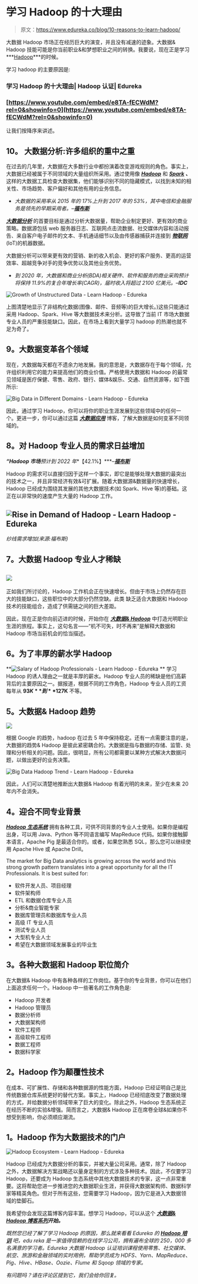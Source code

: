 # 学习 Hadoop 的十大理由

> 原文：<https://www.edureka.co/blog/10-reasons-to-learn-hadoop/>

大数据 Hadoop 市场正在经历巨大的演变，并且没有减速的迹象。大数据& Hadoop 技能可能是你当前职业&和梦想职业之间的转换。我要说，现在正是学习***[Hadoop](https://www.edureka.co/big-data-and-hadoop)***的时候。

学习 hadoop 的主要原因是:

### **学习 Hadoop 的十大理由| Hadoop 认证| Edureka**

### [https://www.youtube.com/embed/e8TA-fECWdM?rel=0&showinfo=0](https://www.youtube.com/embed/e8TA-fECWdM?rel=0&showinfo=0)

让我们按降序来讲述。

## **10。** **大数据分析:许多组织的重中之重**

在过去的几年里，大数据在大多数行业中都扮演着改变游戏规则的角色。事实上，大数据已经被属于不同领域的大量组织所采用。通过使用像 ***[Hadoop](https://www.edureka.co/big-data-and-hadoop)*** 和 ***[Spark](https://www.edureka.co/apache-spark-scala-training) 、*** 这样的大数据工具检查大数据集，他们能够识别不同的隐藏模式，以找到未知的相关性、市场趋势、客户偏好和其他有用的业务信息。

*   *大数据的采用率从 2015 年的 17%上升到 2017 年的 53%，其中电信和金融服务是领先的早期采用者。*–***[福布斯](https://www.forbes.com/sites/louiscolumbus/2017/12/24/53-of-companies-are-adopting-big-data-analytics/#2d91ca6139a1)***

[***大数据分析***](https://www.edureka.co/big-data-and-analytics) 的首要目标是通过分析大数据量，帮助企业制定更好、更有效的商业策略。数据源包括 web 服务器日志、互联网点击流数据、社交媒体内容和活动报告、来自客户电子邮件的文本、手机通话细节以及由传感器捕获并连接到 ***[物联网](https://www.edureka.co/blog/iot-tutorial/)*** (IoT)的机器数据。

大数据分析可以带来更有效的营销、新的收入机会、更好的客户服务、更高的运营效率、超越竞争对手的竞争优势以及其他业务优势。

*   *到 2020 年，大数据和商业分析(BDA)相关硬件、软件和服务的商业采购预计将保持 11.9%的复合年增长率(CAGR)，届时收入将超过 2100 亿美元。*–***IDC***

![Growth of Unstructured Data - Learn Hadoop - Edureka](img/19a77ed0a7fb53741ba832fa962098ae.png)

上图清楚地显示了非结构化数据(图像、邮件、音频等)的巨大增长。)这些只能通过采用 Hadoop、Spark、Hive 等大数据技术来分析。这导致了当前 IT 市场大数据专业人员的严重技能缺口。因此，在市场上看到大量学习 hadoop 的热潮也就不足为奇了。

## **9。大数据变革各个领域**

现在，大数据每天都在不遗余力地发展。我的意思是，大数据存在于每个领域，允许组织利用它的能力来提高他们的商业价值。严格使用大数据和 Hadoop 的最常见领域是医疗保健、零售、政府、银行、媒体&娱乐、交通、自然资源等，如下图所示:

![Big Data in Different Domains - Learn Hadoop - Edureka](img/7776525fb5445dea57e6312a6243c5f4.png)

因此，通过学习 Hadoop，你可以将你的职业生涯发展到这些领域中的任何一个。更进一步，你可以通过这篇 ***[大数据应用](https://www.edureka.co/blog/big-data-applications-revolutionizing-various-domains/)*** 博客，了解大数据是如何变革不同领域的。

## **8。对 Hadoop 专业人员的需求日益增加**

***“Hadoop 市场**预计到 2022 年**【42.1%】****–**[福布斯](https://www.forbes.com/sites/louiscolumbus/2016/08/20/roundup-of-analytics-big-data-bi-forecasts-and-market-estimates-2016/#669a40656f21)***

Hadoop 的需求可以直接归因于这样一个事实，即它是能够处理大数据的最突出的技术之一，并且非常经济有效&可扩展。随着大数据源&数据量的快速增长，Hadoop 已经成为围绕其发展的其他大数据技术(如 Spark、Hive 等)的基础。这正在以非常快的速度产生大量的 Hadoop 工作。

## **![Rise in Demand of Hadoop - Learn Hadoop - Edureka](img/a4196702a5f3fea04d4fb07f3e5944d9.png)**

*纱线需求增加(来源:福布斯)*

## **7。大数据 Hadoop 专业人才稀缺**

## **![](img/c3f834659d2859f84999e0b17cf8105a.png)**

正如我们所讨论的，Hadoop 工作机会正在快速增长。但由于市场上仍然存在巨大的技能缺口，这些职位中的大部分仍然空缺。此类 缺乏适合大数据和 Hadoop 技术的技能组合，造成了供需链之间的巨大差距。

因此，现在正是你向前迈进的时候，开始你在 ***[大数据& Hadoop](https://www.edureka.co/big-data-and-hadoop)*** 中打造光明职业生涯的旅程。事实上，这句名言——“机不可失，时不再来”是解释大数据和 Hadoop 市场当前机会的恰当描述。

## **6。为了丰厚的薪水学 Hadoop**

**![Salary of Hadoop Professionals - Learn Hadoop - Edureka](img/3b3eddbd53734766d134b75fa33d982f.png) **  学习 Hadoop 的诱人理由之一就是丰厚的薪水。Hadoop 专业人员的稀缺是他们高薪背后的主要原因之一。据[](https://www.payscale.com)报道，根据不同的工作角色，Hadoop 专业人员的工资每年从 **$93K** 到 **$127K** 不等。 

## **5。大数据& Hadoop 趋势**

![](img/150413aabe3e780cb08bf7ef471af63e.png)

根据 Google 的趋势，hadoop 在过去 5 年中保持稳定。还有一点需要注意的是，大数据的趋势& Hadoop 是彼此紧密耦合的。大数据是指与数据的存储、监管、处理和分析相关的问题。因此，很明显，所有公司都需要以某种方式解决大数据问题，以做出更好的业务决策。

![Big Data Hadoop Trend - Learn Hadoop - Edureka](img/a08b31f8b691c3bce73f6dae1934d6d8.png)

因此，人们可以清楚地推断出大数据& Hadoop 有着光明的未来，至少在未来 20 年内不会消失。

## **4。迎合不同专业背景**

[***Hadoop 生态系统***](https://www.edureka.co/blog/hadoop-ecosystem) 拥有各种工具，可供不同背景的专业人士使用。如果你是编程出身，可以用 Java、Python 等不同语言编写 MapReduce 代码。如果你接触脚本语言，Apache Pig 是最适合你的。或者，如果您熟悉 SQL，那么您可以继续使用 Apache Hive 或 Apache Drill。

The market for Big Data analytics is growing across the world and this strong growth pattern translates into a great opportunity for all the IT Professionals. It is best suited for:

*   软件开发人员、项目经理
*   软件架构师
*   ETL 和数据仓库专业人员
*   分析&商业智能专家
*   数据库管理员和数据库专业人员
*   高级 IT 专业人员
*   测试专业人员
*   大型机专业人士
*   希望在大数据领域发展事业的毕业生

## **3。各种大数据和 Hadoop 职位简介**

在大数据& Hadoop 中有各种各样的工作岗位。基于你的专业背景，你可以在他们上面追求任何一个。Hadoop 中一些著名的工作角色是:

*   Hadoop 开发者
*   Hadoop 管理员
*   数据分析师
*   大数据架构师
*   软件工程师
*   高级软件工程师
*   数据工程师
*   数据科学家

## **2。Hadoop 作为颠覆性技术**

在成本、可扩展性、存储和各种数据源的性能方面，Hadoop 已经证明自己是比传统数据仓库系统更好的替代方案。事实上，Hadoop 已经彻底改变了数据处理的方式，并给数据分析领域带来了巨大的变化。除此之外，Hadoop 生态系统正在经历不断的实验&增强。简而言之，大数据& Hadoop 正在席卷全球&如果你不想受到影响，你必须顺应潮流。

## **1。Hadoop 作为大数据技术的门户**

![Hadoop Ecosystem - Learn Hadoop - Edureka](img/e31df577e6fd66b85e4a367fcdf792f4.png)

Hadoop 已经成为大数据分析的事实，并被大量公司采用。通常，除了 Hadoop 之外，大数据解决方案战略还以量身定制的方式涉及多种技术。因此，不仅要学习 Hadoop，还要成为 Hadoop 生态系统中其他大数据技术的专家，这一点非常重要。这将帮助您进一步推进您的大数据职业生涯，并获得大数据架构师、数据科学家等精英角色。但对于所有这些，您需要学习 Hadoop，因为它是进入大数据领域的垫脚石。

我希望你会发现这篇博客内容丰富。想学习 Hadoop，可以从这个 ***[大数据& Hadoop 博客系列](https://www.edureka.co/blog/big-data-tutorial)开始。***

*既然您已经了解了学习 Hadoop 的原因，那么就来看看 Edureka 的 **[Hadoop 培训](https://www.edureka.co/big-data-and-hadoop)** 吧，edu reka 是一家值得信赖的在线学习公司，拥有遍布全球的 250，000 多名满意的学习者。Edureka 大数据 Hadoop 认证培训课程使用零售、社交媒体、航空、旅游和金融领域的实时用例，帮助学员成为 HDFS、Yarn、MapReduce、Pig、Hive、HBase、Oozie、Flume 和 Sqoop 领域的专家。*

*有问题吗？请在评论区提到它，我们会给你回复。*